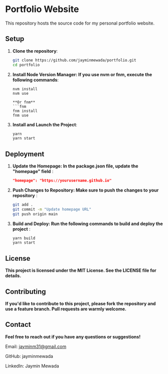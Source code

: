 # Portfolio Website

This repository hosts the source code for my personal portfolio website.

## Setup

1. **Clone the repository**:
   ```sh
   git clone https://github.com/jayminmewada/portfolio.git
   cd portfolio

2. **Install Node Version Manager: If you use nvm or fnm, execute the following commands**:
   ``` nvm
   nvm install
   nvm use

   **Or fnm**
   ```fnm
   fnm install
   fnm use

3. **Install and Launch the Project**:
   ```sh
   yarn
   yarn start

## Deployment

1. **Update the Homepage: In the package.json file, update the "homepage" field** : 
   ```Json
   "homepage": "https://yourusername.github.io"

2. **Push Changes to Repository: Make sure to push the changes to your repository** : 
   ```sh
   git add .
   git commit -m "Update homepage URL"
   git push origin main

3. **Build and Deploy: Run the following commands to build and deploy the project** : 
   ```sh
   yarn build
   yarn start

## License
**This project is licensed under the MIT License. See the LICENSE file for details.**

## Contributing
**If you'd like to contribute to this project, please fork the repository and use a feature branch. Pull requests are warmly welcome.**

## Contact
**Feel free to reach out if you have any questions or suggestions!**

Email: jayminm31@gmail.com

GitHub: jayminmewada

LinkedIn: Jaymin Mewada
